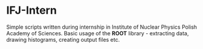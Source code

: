 # IFJ-Intern

Simple scripts written during internship in Institute of Nuclear Physics Polish Academy of Sciences. Basic usage of the **ROOT** library - extracting data, drawing histograms, creating output files etc. 
